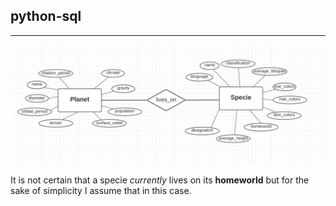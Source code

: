 ## python-sql 
---
![](./simple_csv.png "database ER diagram")
 
It is not certain that a specie *currently* lives on its **homeworld** but for the sake of simplicity I assume that in this case.
